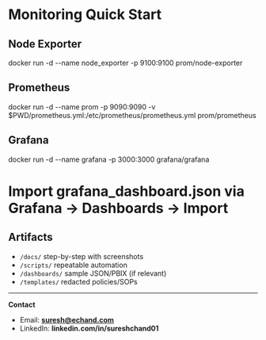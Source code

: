 # Monitoring Quick Start
## Node Exporter
docker run -d --name node_exporter -p 9100:9100 prom/node-exporter
## Prometheus
docker run -d --name prom -p 9090:9090 -v $PWD/prometheus.yml:/etc/prometheus/prometheus.yml prom/prometheus
## Grafana
docker run -d --name grafana -p 3000:3000 grafana/grafana
# Import grafana_dashboard.json via Grafana -> Dashboards -> Import


## Artifacts
- `/docs/` step-by-step with screenshots
- `/scripts/` repeatable automation
- `/dashboards/` sample JSON/PBIX (if relevant)
- `/templates/` redacted policies/SOPs

---
**Contact**  
- Email: **suresh@echand.com**  
- LinkedIn: **linkedin.com/in/sureshchand01**
